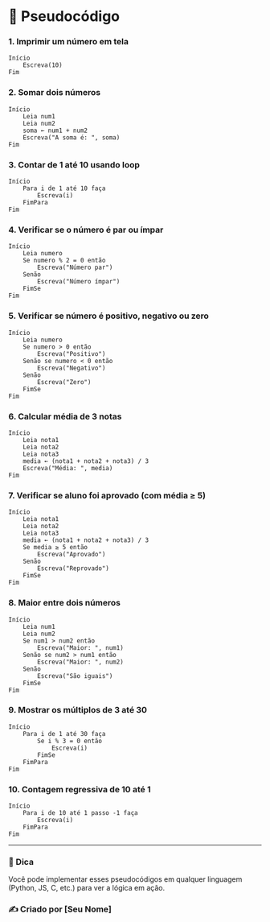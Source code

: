 
# 🧠 Pseudocódigo

### 1. Imprimir um número em tela
```
Início
    Escreva(10)
Fim
```

### 2. Somar dois números
```
Início
    Leia num1
    Leia num2
    soma ← num1 + num2
    Escreva("A soma é: ", soma)
Fim
```

### 3. Contar de 1 até 10 usando loop
```
Início
    Para i de 1 até 10 faça
        Escreva(i)
    FimPara
Fim
```

### 4. Verificar se o número é par ou ímpar
```
Início
    Leia numero
    Se numero % 2 = 0 então
        Escreva("Número par")
    Senão
        Escreva("Número ímpar")
    FimSe
Fim
```

### 5. Verificar se número é positivo, negativo ou zero
```
Início
    Leia numero
    Se numero > 0 então
        Escreva("Positivo")
    Senão se numero < 0 então
        Escreva("Negativo")
    Senão
        Escreva("Zero")
    FimSe
Fim
```

### 6. Calcular média de 3 notas
```
Início
    Leia nota1
    Leia nota2
    Leia nota3
    media ← (nota1 + nota2 + nota3) / 3
    Escreva("Média: ", media)
Fim
```

### 7. Verificar se aluno foi aprovado (com média ≥ 5)
```
Início
    Leia nota1
    Leia nota2
    Leia nota3
    media ← (nota1 + nota2 + nota3) / 3
    Se media ≥ 5 então
        Escreva("Aprovado")
    Senão
        Escreva("Reprovado")
    FimSe
Fim
```

### 8. Maior entre dois números
```
Início
    Leia num1
    Leia num2
    Se num1 > num2 então
        Escreva("Maior: ", num1)
    Senão se num2 > num1 então
        Escreva("Maior: ", num2)
    Senão
        Escreva("São iguais")
    FimSe
Fim
```

### 9. Mostrar os múltiplos de 3 até 30
```
Início
    Para i de 1 até 30 faça
        Se i % 3 = 0 então
            Escreva(i)
        FimSe
    FimPara
Fim
```

### 10. Contagem regressiva de 10 até 1
```
Início
    Para i de 10 até 1 passo -1 faça
        Escreva(i)
    FimPara
Fim
```

---

### 🚀 Dica
Você pode implementar esses pseudocódigos em qualquer linguagem (Python, JS, C, etc.) para ver a lógica em ação.

### ✍️ Criado por [Seu Nome]
